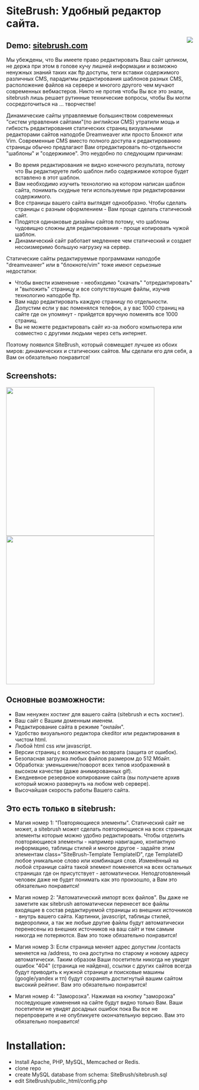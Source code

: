 # SiteBrush: Удобный редактор сайта. 

<img src='https://repository-images.githubusercontent.com/429163995/331b95fa-4309-4d25-8c1a-0e8f34ff7b25' align="right">

## Demo: [sitebrush.com](http://sitebrush.com)

Мы убеждены, что Вы имеете право редактировать Ваш сайт целиком, не держа при этом в голове кучу лишней информации и возможно ненужных знаний таких как ftp доступы, теги вставки содержимого различных CMS, парадигмы редактирования шаблонов разных CMS, расположение файлов на сервере и многого другого чем мучают современных вебмастеров. Никто не против чтобы Вы все это знали, sitebrush лишь решает рутинные технические вопросы, чтобы Вы могли сосредоточиться на ... творчестве!

Динамические сайты управляемые большинством современных "систем управления сайтами"(по английски CMS) утратили мощь и гибкость редактирования статических страниц визуальными редакторами сайтов наподобе Dreamweaver или просто Блокнот или Vim. Современные CMS вместо полного доступа к редактированию страницы обычно предлагают Вам отредактировать по-отдельности "шаблоны" и "содержимое". Это неудобно по следующим причинам:

* Во время редактирования не видно конечного результата, потому что Вы редактируете либо шаблон либо содержимое которое будет вставлено в этот шаблон.
* Вам необходимо изучить технологию на котором написан шаблон сайта, понимать скудные теги используемые при редактировании содержимого. 
* Все страницы вашего сайта выглядят однообразно. Чтобы сделать страницы с разным оформлением - Вам проще сделать статический сайт.
* Плодятся одинаковые дизайны сайтов потому, что шаблоны чудовищно сложны для редактирования - проще копировать чужой шаблон.
* Динамический сайт работает медленнее чем статический и создает несоизмеримо большую нагрузку на сервер. 

Статические сайты редактируемые программами наподобе "dreamveawer" или в "блокнотe/vim" тоже имеют серьезные недостатки:

* Чтобы внести изменение - необходимо "скачать" "отредактировать" и "выложить" страницу и все сопутствующие файлы, изучив технологию наподобе ftp.
* Вам надо редактировать каждую страницу по отдельности. Допустим если у вас поменялся телефон, а у вас 1000 страниц на сайте где он упомянут - прийдется вручную поменять все 1000 страниц.
* Вы не можете редактировать сайт из-за любого компьютера или совместно с другими людьми через сеть интернет.

Поэтому появился SiteBrush, который совмещает лучшее из обоих миров: динамических и статических сайтов. Мы сделали его для себя, а Вам он обязательно понравится!

## Screenshots:

<img src="http://sitebrush.com/f/389b73b76b94f91f86fd942b64ee4686.png" width="400"> <img src="http://sitebrush.com/f/1056d0a4560056ede806c06ed818bd1e.png" width="400"> 

## Основные возможности: 
* Вам ненужен хостинг для вашего сайта (sitebrush и есть хостинг).
* Ваш сайт с Вашим доменным именем.
* Редактирование сайта в режиме "онлайн".
* Удобство визуального редактора ckeditor или редактирования в чистом html. 
* Любой html css или javascript.
* Версии страниц с возможностью возврата (защита от ошибок).
* Безопасная загрузка любых файлов размером до 512 Мбайт.
* Обработка: уменьшение/поворот всех типов изображений в высоком качестве (даже анимированных gif).
* Ежедневное резервное копирование сайта (вы получаете архив который можно развернуть на любом web сервере).
* Высочайшая скорость работы Вашего сайта.

## Это есть только в sitebrush:
* Магия номер 1:  "Повторяющиеся элементы". Статический сайт не может, а sitebrush может сделать повторяющиеся на всех страницах элементы которые можно удобно редактировать. Чтобы отделить повторяющиеся элементы - например навигацию, контактную информацию, таблицы стилей и многое другое - задайте этим элементам class="SiteBrush-Template TemplateID", где TemplateID любое уникальное слово или комбинация слов. Изменённый на любой странице сайта такой элемент поменяется на всех остальных страницах где он присутствует - автоматичеcки. Неподготовленный человек даже не будет понимать как это произошло, а Вам это обязательно понравится!

* Магия номер 2:  "Автоматический импорт всех файлов". Вы даже не заметите как sitebrush автоматически перенесет все файлы входящие в состав редактируемой страницы из внешних источников - внутрь вашего сайта. Картинки, javascript, таблицы стилей, видеоролики, а так же любые другие файлы будут автоматически перенесены из внешних источников на ваш сайт и тем самым никогда не потеряются. Вам это тоже обязательно понравится!

* Магия номер 3:  Если страница меняет адрес допустим /contacts меняется на /address, то она доступна по старому и новому адресу автоматически. Таким образом Ваши посетители никогда не увидят ошибок "404" (страница не найдена), ссылки с других сайтов всегда будут приводить к нужной странице и поисковые машины (google/yandex и тп) будут сохранять достигнутый вашим сайтом высокий рейтинг. Вам это обязательно понравится!

* Магия номер 4:  "Заморозка". Нажимая на кнопку "заморозка" последующие изменения на сайте будут видно только Вам. Ваши посетители не увидят досадных ошибок пока Вы все не перепроверите и не опубликуете окончательную версию. Вам это обязательно понравится! 


# Installation:

* Install Apache, PHP, MySQL, Memcached or Redis.
* clone repo
* create MySQL database from schema: SiteBrush/sitebrush.sql
* edit SiteBrush/public_html/config.php 

